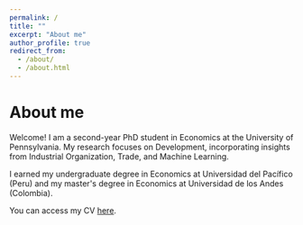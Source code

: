 ```yaml
---
permalink: /
title: ""
excerpt: "About me"
author_profile: true
redirect_from: 
  - /about/
  - /about.html
---
```


About me
======

Welcome! I am a second-year PhD student in Economics at the University of Pennsylvania. My research focuses on Development, incorporating insights from Industrial Organization, Trade, and Machine Learning.

I earned my undergraduate degree in Economics at Universidad del Pacífico (Peru) and my master's degree in Economics at Universidad de los Andes (Colombia).

You can access my CV [here](https://www.dropbox.com/scl/fi/jd0qh0vgu6qtzphi7zgo8/CV.pdf?rlkey=fjv4m57r9zsqy2yo3yajgm8jv&st=uy3ehgrw&dl=0).
